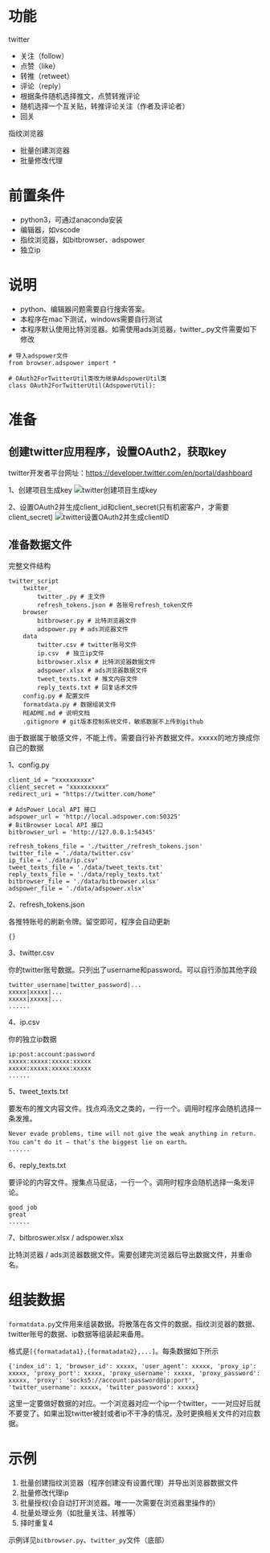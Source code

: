 # 功能

twitter
- 关注（follow）
- 点赞（like）
- 转推（retweet）
- 评论（reply）
- 根据条件随机选择推文，点赞转推评论
- 随机选择一个互关贴，转推评论关注（作者及评论者）
- 回关

指纹浏览器
- 批量创建浏览器
- 批量修改代理

# 前置条件
- python3，可通过anaconda安装
- 编辑器，如vscode
- 指纹浏览器，如bitbrowser、adspower
- 独立ip

# 说明
- python、编辑器问题需要自行搜索答案。
- 本程序在mac下测试，windows需要自行测试
- 本程序默认使用比特浏览器。如需使用ads浏览器，twitter_.py文件需要如下修改
```
# 导入adspower文件
from browser.adspower import *

# OAuth2ForTwitterUtil类改为继承AdspowerUtil类
class OAuth2ForTwitterUtil(AdspowerUtil):
```

# 准备

## 创建twitter应用程序，设置OAuth2，获取key

twitter开发者平台网址：https://developer.twitter.com/en/portal/dashboard

1、创建项目生成key
![twitter创建项目生成key](https://s2.loli.net/2022/07/13/zslLJa5TkdRmAuG.jpg)

2、设置OAuth2并生成client_id和client_secret(只有机密客户，才需要client_secret)
![twitter设置OAuth2并生成clientID](https://s2.loli.net/2022/07/13/7X1mVTicu8ABIC5.jpg)

## 准备数据文件

完整文件结构
```
twitter_script
    twitter_
        twitter_.py # 主文件
        refresh_tokens.json # 各账号refresh_token文件
    browser
        bitbrowser.py # 比特浏览器文件
        adspower.py # ads浏览器文件
    data
        twitter.csv # twitter账号文件
        ip.csv  # 独立ip文件
        bitbrowser.xlsx # 比特浏览器数据文件
        adspower.xlsx # ads浏览器数据文件
        tweet_texts.txt # 推文内容文件
        reply_texts.txt # 回复话术文件
    config.py # 配置文件
    formatdata.py # 数据组装文件
    README.md # 说明文档
    .gitignore # git版本控制系统文件，敏感数据不上传到github
```

由于数据属于敏感文件，不能上传。需要自行补齐数据文件。xxxxx的地方换成你自己的数据

1、config.py
```
client_id = "xxxxxxxxxx"
client_secret = "xxxxxxxxxx"
redirect_uri = "https://twitter.com/home"

# AdsPower Local API 接口
adspower_url = 'http://local.adspower.com:50325'
# BitBrowser Local API 接口
bitbrowser_url = 'http://127.0.0.1:54345'

refresh_tokens_file = './twitter_/refresh_tokens.json'
twitter_file = './data/twitter.csv'
ip_file = './data/ip.csv'
tweet_texts_file = './data/tweet_texts.txt'
reply_texts_file = './data/reply_texts.txt'
bitbrowser_file = './data/bitbrowser.xlsx'
adspower_file = './data/adspower.xlsx'
```

2、refresh_tokens.json

各推特账号的刷新令牌。留空即可，程序会自动更新
```
{}
```

3、twitter.csv

你的twitter账号数据。只列出了username和password。可以自行添加其他字段
```
twitter_username|twitter_password|...
xxxxx|xxxxx|...
xxxxx|xxxxx|...
......
```

4、ip.csv

你的独立ip数据
```
ip:post:account:password
xxxxx:xxxxx:xxxxx:xxxxx
xxxxx:xxxxx:xxxxx:xxxxx
......
```

5、tweet_texts.txt

要发布的推文内容文件。找点鸡汤文之类的，一行一个。调用时程序会随机选择一条发推。
```
Never evade problems, time will not give the weak anything in return.
You can‘t do it — that’s the biggest lie on earth。
......
```

6、reply_texts.txt

要评论的内容文件。搜集点马屁话，一行一个。调用时程序会随机选择一条发评论。
```
good job
great
......
```

7、bitbroswer.xlsx / adspower.xlsx

比特浏览器 / ads浏览器数据文件。需要创建完浏览器后导出数据文件，并重命名。

# 组装数据

`formatdata.py`文件用来组装数据。将散落在各文件的数据，指纹浏览器的数据、twitter账号的数据、ip数据等组装起来备用。

格式是`[{formatadata1},{formatadata2},...]`。每条数据如下所示
```
{'index_id': 1, 'browser_id': xxxxx, 'user_agent': xxxxx, 'proxy_ip': xxxxx, 'proxy_port': xxxxx, 'proxy_username': xxxxx, 'proxy_password': xxxxx, 'proxy': 'socks5://account:password@ip:port', 'twitter_username': xxxxx, 'twitter_password': xxxxx}
```

这里一定要做好数据的对应。一个浏览器对应一个ip一个twitter，一一对应好后就不要变了。如果出现twitter被封或者ip不干净的情况，及时更换相关文件的对应数据。

# 示例

1. 批量创建指纹浏览器（程序创建没有设置代理）并导出浏览器数据文件
2. 批量修改代理ip
3. 批量授权(会自动打开浏览器。唯一一次需要在浏览器里操作的)
4. 批量处理业务（如批量关注、转推等）
5. 择时重复4

示例详见`bitbrowser.py`、`twitter_py`文件（底部）
